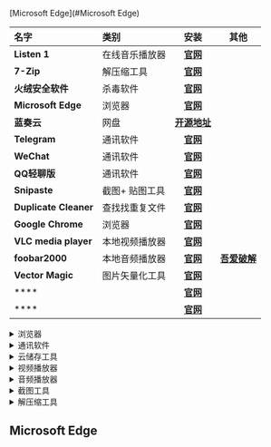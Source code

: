 [Microsoft Edge](#Microsoft Edge)

| 名字 | 类别 | 安装 | 其他 |
| :---- | :---- | :----: | :----: |
| **Listen 1** | 在线音乐播放器 | **[官网](https://listen1.github.io/listen1)** |
| **7-Zip** | 解压缩工具 | **[官网](https://www.7-zip.org)** |
| **火绒安全软件** | 杀毒软件 | **[官网]()** |
| **Microsoft Edge** | 浏览器 | **[官网](https://www.microsoft.com/zh-cn/edge)** |
| **蓝奏云** | 网盘 | **[开源地址](https://github.com/rachpt/lanzou-gui)** |
| **Telegram** | 通讯软件 | **[官网](https://telegram.org)** |
| **WeChat** | 通讯软件 | **[官网]()** |
| **QQ轻聊版** | 通讯软件 | **[官网]()** |
| **Snipaste** | 截图+ 贴图工具 | **[官网](https://zh.snipaste.com)** |
| **Duplicate Cleaner** | 查找找重复文件 | **[官网](https://www.duplicatecleaner.com)** |
| **Google Chrome** | 浏览器 | **[官网](https://www.google.com/chrome)** |
| **VLC media player** | 本地视频播放器 | **[官网](https://www.videolan.org)** |
| **foobar2000** | 本地音频播放器 | **[官网](https://www.foobar2000.org)** | **[吾爱破解](https://www.52pojie.cn/forum.php?mod=viewthread&tid=1310690&highlight=foobar2000)** |
| **Vector Magic** | 图片矢量化工具 | **[官网](https://zh.vectormagic.com)** |
| **** |  | **[官网]()** |
| **** |  | **[官网]()** |


<details>
<summary>浏览器</summary>

+ [Microsoft Edge](#Microsoft Edge)
+ **Google Chrome**

</details>

<details>
<summary>通讯软件</summary>

- [**Telegram**]()
- **QQ轻聊版**
- **微信(WeChat)**

</details>

<details>
<summary>云储存工具</summary>

- 蓝奏云
- 百度网盘
</details>

<details>
<summary>视频播放器</summary>


- **VLC media player**

</details>

<details>
<summary>音频播放器</summary>


- **foobar2000**

</details>

<details>
<summary>截图工具</summary>


- **Snipaste**

</details>

<details>
<summary>解压缩工具</summary>


- **7-Zip**
- ~~**Bandizip**~~

</details>

Microsoft Edge
------
